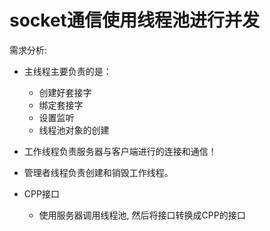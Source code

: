 # socket通信使用线程池进行并发

需求分析:
- 主线程主要负责的是：
  - 创建好套接字
  - 绑定套接字
  - 设置监听
  - 线程池对象的创建
- 工作线程负责服务器与客户端进行的连接和通信！
- 管理者线程负责创建和销毁工作线程。


- CPP接口
  - 使用服务器调用线程池, 然后将接口转换成CPP的接口